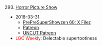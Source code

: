 293. [Horror Picture Show](https://linuxgamecast.com/2018/04/linuxgamecast-weekly-293-horror-picture-show/)
   * 2018-03-31
      * [PrePreSuperShowzen 60: X Filez](https://www.patreon.com/posts/prepresupershowz-17901726)
      * [Patreon](https://www.patreon.com/posts/linuxgamecast-17906859)
      * [UNCUT Patreon](https://www.patreon.com/posts/linuxgamecast-17901611)
   * <span style="color:red">LGC Weekly:</span> Delectable supertootiness
